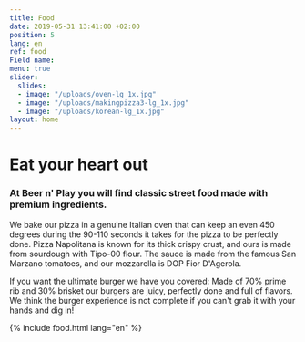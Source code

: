 ```yaml
---
title: Food
date: 2019-05-31 13:41:00 +02:00
position: 5
lang: en
ref: food
Field name: 
menu: true
slider:
  slides:
  - image: "/uploads/oven-lg_1x.jpg"
  - image: "/uploads/makingpizza3-lg_1x.jpg"
  - image: "/uploads/korean-lg_1x.jpg"
layout: home
---
```


# Eat your heart out

### At Beer n' Play you will find classic street food made with premium ingredients.

We bake our pizza in a genuine Italian oven that can keep an even 450 degrees during the 90-110 seconds it takes for the pizza to be perfectly done. Pizza Napolitana is known for its thick crispy crust, and ours is made from sourdough with Tipo-00 flour. The sauce is made from the famous San Marzano tomatoes, and our mozzarella is DOP Fior D'Agerola.

If you want the ultimate burger we have you covered: Made of 70% prime rib and 30% brisket our burgers are juicy, perfectly done and full of flavors. We think the burger experience is not complete if you can't grab it with your hands and dig in!

{% include food.html lang="en" %}
